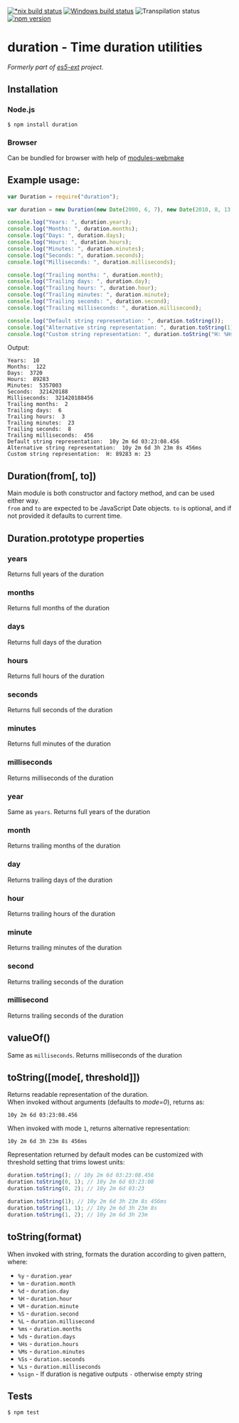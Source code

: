 [![*nix build status][nix-build-image]][nix-build-url]
[![Windows build status][win-build-image]][win-build-url]
![Transpilation status][transpilation-image]
[![npm version][npm-image]][npm-url]

# duration - Time duration utilities

_Formerly part of [es5-ext](https://github.com/medikoo/es5-ext) project._

## Installation

### Node.js

    $ npm install duration

### Browser

Can be bundled for browser with help of [modules-webmake](https://github.com/medikoo/modules-webmake)

## Example usage:

```javascript
var Duration = require("duration");

var duration = new Duration(new Date(2000, 6, 7), new Date(2010, 8, 13, 3, 23, 8, 456));

console.log("Years: ", duration.years);
console.log("Months: ", duration.months);
console.log("Days: ", duration.days);
console.log("Hours: ", duration.hours);
console.log("Minutes: ", duration.minutes);
console.log("Seconds: ", duration.seconds);
console.log("Milliseconds: ", duration.milliseconds);

console.log("Trailing months: ", duration.month);
console.log("Trailing days: ", duration.day);
console.log("Trailing hours: ", duration.hour);
console.log("Trailing minutes: ", duration.minute);
console.log("Trailing seconds: ", duration.second);
console.log("Trailing milliseconds: ", duration.millisecond);

console.log("Default string representation: ", duration.toString());
console.log("Alternative string representation: ", duration.toString(1));
console.log("Custom string representation: ", duration.toString("H: %Hs m: %M"));
```

Output:

```
Years:  10
Months:  122
Days:  3720
Hours:  89283
Minutes:  5357003
Seconds:  321420188
Milliseconds:  321420188456
Trailing months:  2
Trailing days:  6
Trailing hours:  3
Trailing minutes:  23
Trailing seconds:  8
Trailing milliseconds:  456
Default string representation:  10y 2m 6d 03:23:08.456
Alternative string representation:  10y 2m 6d 3h 23m 8s 456ms
Custom string representation:  H: 89283 m: 23
```

## Duration(from[, to])

Main module is both constructor and factory method, and can be used either way.  
`from` and `to` are expected to be JavaScript Date objects. `to` is optional, and if not provided it defaults to current time.

## Duration.prototype properties

### years

Returns full years of the duration

### months

Returns full months of the duration

### days

Returns full days of the duration

### hours

Returns full hours of the duration

### seconds

Returns full seconds of the duration

### minutes

Returns full minutes of the duration

### milliseconds

Returns milliseconds of the duration

### year

Same as `years`. Returns full years of the duration

### month

Returns trailing months of the duration

### day

Returns trailing days of the duration

### hour

Returns trailing hours of the duration

### minute

Returns trailing minutes of the duration

### second

Returns trailing seconds of the duration

### millisecond

Returns trailing seconds of the duration

## valueOf()

Same as `milliseconds`. Returns milliseconds of the duration

## toString([mode[, threshold]])

Returns readable representation of the duration.  
When invoked without arguments (defaults to _mode=0_), returns as:

    10y 2m 6d 03:23:08.456

When invoked with mode `1`, returns alternative representation:

    10y 2m 6d 3h 23m 8s 456ms

Representation returned by default modes can be customized with threshold setting that trims lowest units:

```javascript
duration.toString(); // 10y 2m 6d 03:23:08.456
duration.toString(0, 1); // 10y 2m 6d 03:23:08
duration.toString(0, 2); // 10y 2m 6d 03:23

duration.toString(1); // 10y 2m 6d 3h 23m 8s 456ms
duration.toString(1, 1); // 10y 2m 6d 3h 23m 8s
duration.toString(1, 2); // 10y 2m 6d 3h 23m
```

## toString(format)

When invoked with string, formats the duration according to given pattern, where:

- `%y` - `duration.year`
- `%m` - `duration.month`
- `%d` - `duration.day`
- `%H` - `duration.hour`
- `%M` - `duration.minute`
- `%S` - `duration.second`
- `%L` - `duration.millisecond`
- `%ms` - `duration.months`
- `%ds` - `duration.days`
- `%Hs` - `duration.hours`
- `%Ms` - `duration.minutes`
- `%Ss` - `duration.seconds`
- `%Ls` - `duration.milliseconds`
- `%sign` - If duration is negative outputs `-` otherwise empty string

## Tests

    $ npm test

[nix-build-image]: https://semaphoreci.com/api/v1/medikoo-org/duration/branches/master/shields_badge.svg
[nix-build-url]: https://semaphoreci.com/medikoo-org/duration
[win-build-image]: https://ci.appveyor.com/api/projects/status/nt9c72n1ay9coree?svg=true
[win-build-url]: https://ci.appveyor.com/project/medikoo/duration
[transpilation-image]: https://img.shields.io/badge/transpilation-free-brightgreen.svg
[npm-image]: https://img.shields.io/npm/v/duration.svg
[npm-url]: https://www.npmjs.com/package/duration
